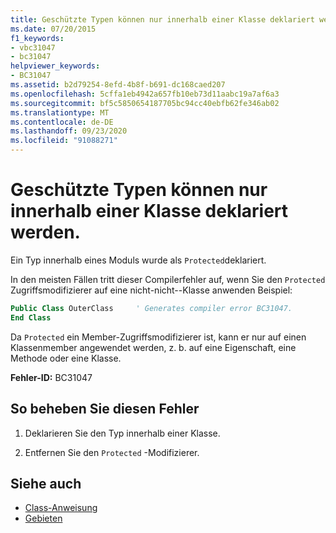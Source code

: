 ```yaml
---
title: Geschützte Typen können nur innerhalb einer Klasse deklariert werden.
ms.date: 07/20/2015
f1_keywords:
- vbc31047
- bc31047
helpviewer_keywords:
- BC31047
ms.assetid: b2d79254-8efd-4b8f-b691-dc168caed207
ms.openlocfilehash: 5cffa1eb4942a657fb10eb73d11aabc19a7af6a3
ms.sourcegitcommit: bf5c5850654187705bc94cc40ebfb62fe346ab02
ms.translationtype: MT
ms.contentlocale: de-DE
ms.lasthandoff: 09/23/2020
ms.locfileid: "91088271"
---
```

# <a name="protected-types-can-only-be-declared-inside-of-a-class"></a>Geschützte Typen können nur innerhalb einer Klasse deklariert werden.

Ein Typ innerhalb eines Moduls wurde als `Protected`deklariert.

In den meisten Fällen tritt dieser Compilerfehler auf, wenn Sie den `Protected` Zugriffsmodifizierer auf eine nicht-nicht--Klasse anwenden Beispiel:

```vb
Public Class OuterClass     ' Generates compiler error BC31047.
End Class
```

Da `Protected` ein Member-Zugriffsmodifizierer ist, kann er nur auf einen Klassenmember angewendet werden, z. b. auf eine Eigenschaft, eine Methode oder eine Klasse.

 **Fehler-ID:** BC31047  
  
## <a name="to-correct-this-error"></a>So beheben Sie diesen Fehler  
  
1. Deklarieren Sie den Typ innerhalb einer Klasse.  
  
2. Entfernen Sie den `Protected` -Modifizierer.  
  
## <a name="see-also"></a>Siehe auch

- [Class-Anweisung](../language-reference/statements/class-statement.md)
- [Gebieten](../language-reference/modifiers/protected.md)
